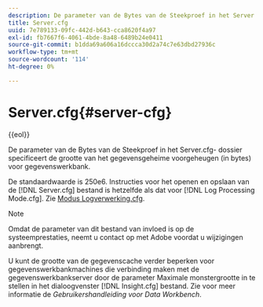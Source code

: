 ```yaml
---
description: De parameter van de Bytes van de Steekproef in het Server.cfg- dossier specificeert de grootte van het gegevensgeheime voorgeheugen (in bytes) voor gegevenswerkbank.
title: Server.cfg
uuid: 7e789133-09fc-442d-b643-cca8620f4a97
exl-id: fb7667f6-4061-4bde-8a48-6489b24e0411
source-git-commit: b1dda69a606a16dccca30d2a74c7e63dbd27936c
workflow-type: tm+mt
source-wordcount: '114'
ht-degree: 0%

---
```


# Server.cfg{#server-cfg}

{{eol}}

De parameter van de Bytes van de Steekproef in het Server.cfg- dossier specificeert de grootte van het gegevensgeheime voorgeheugen (in bytes) voor gegevenswerkbank.

De standaardwaarde is 250e6. Instructies voor het openen en opslaan van de [!DNL Server.cfg] bestand is hetzelfde als dat voor [!DNL Log Processing Mode.cfg]. Zie [Modus Logverwerking.cfg](../../../home/c-dataset-const-proc/c-add-config-files/t-log-proc-mode.md#task-e530907cb34f488182afe625e6d9e44a).

>[!NOTE]
>
>Omdat de parameter van dit bestand van invloed is op de systeemprestaties, neemt u contact op met Adobe voordat u wijzigingen aanbrengt.

U kunt de grootte van de gegevenscache verder beperken voor gegevenswerkbankmachines die verbinding maken met de gegevenswerkbankserver door de parameter Maximale monstergrootte in te stellen in het dialoogvenster [!DNL Insight.cfg] bestand. Zie voor meer informatie de *Gebruikershandleiding voor Data Workbench*.
